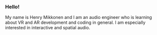 ### Hello!

My name is Henry Mikkonen and I am an audio engineer who is learning about VR and AR development and coding in general. I am especially interested in interactive and spatial audio.

<!--
**henrymik/henrymik** is a ✨ _special_ ✨ repository because its `README.md` (this file) appears on your GitHub profile.

Here are some ideas to get you started:

- 🔭 I’m currently working on ... 
- 🌱 I’m currently learning ... VR and AR development as well as working with audio middleware such as Wwise and FMOD.
- 👯 I’m looking to collaborate on ... 
- 🤔 I’m looking for help with ...
- 💬 Ask me about ... Audio production!
- 📫 How to reach me: ... henryomikkonen@gmail.com
- 😄 Pronouns: ... He/Him
- ⚡ Fun fact: ... 
-->
